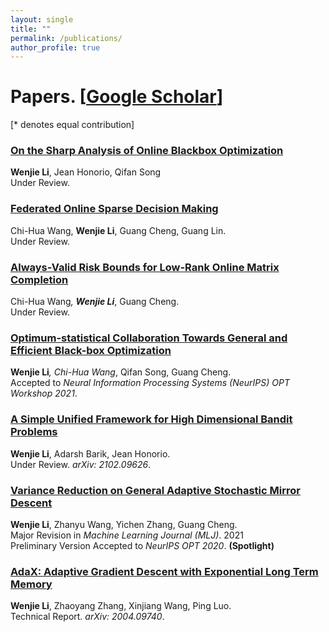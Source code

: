 ```yaml
---
layout: single
title: ""
permalink: /publications/
author_profile: true
---
```

# <i class="fa fa-fw fa-paste"></i> Papers. [[Google Scholar](https://scholar.google.com/citations?user=4jlUpjEAAAAJ&hl=en)] #


[* denotes equal contribution]

### [On the Sharp Analysis of Online Blackbox Optimization]()
**Wenjie Li**, Jean Honorio, Qifan Song\
Under Review. 


### [Federated Online Sparse Decision Making]()
Chi-Hua Wang, **Wenjie Li**, Guang Cheng, Guang Lin. \
Under Review. 

### [Always-Valid Risk Bounds for Low-Rank Online Matrix Completion](https://williamlwj.github.io/About//publications/always_valid)
Chi-Hua Wang<sup>*</sup>, **Wenjie Li**<sup>*</sup>, Guang Cheng. \
Under Review. 


### [Optimum-statistical Collaboration Towards General and Efficient Black-box Optimization](https://williamlwj.github.io/About//publications/VHCT)
**Wenjie Li**<sup>*</sup>, Chi-Hua Wang<sup>*</sup>, Qifan Song, Guang Cheng. \
Accepted to _Neural Information Processing Systems (NeurIPS) OPT Workshop 2021_.


### [A Simple Unified Framework for High Dimensional Bandit Problems](https://williamlwj.github.io/About//publications/Bandit_framework)
**Wenjie Li**, Adarsh Barik, Jean Honorio. \
Under Review. _arXiv: 2102.09626_. 


### [Variance Reduction on General Adaptive Stochastic Mirror Descent](https://williamlwj.github.io/About//publications/SVRGMD)
**Wenjie Li**, Zhanyu Wang, Yichen Zhang, Guang Cheng. \
Major Revision in _Machine Learning Journal (MLJ)_. 2021 \
Preliminary Version Accepted to _NeurIPS OPT 2020_. **(Spotlight)**



### [AdaX: Adaptive Gradient Descent with Exponential Long Term Memory](https://williamlwj.github.io/About//publications/AdaX)
**Wenjie Li**, Zhaoyang Zhang, Xinjiang Wang, Ping Luo. \
Technical Report. _arXiv: 2004.09740_. 

